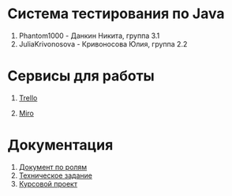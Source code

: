 # Система тестирования по Java
1. Phantom1000 - Данкин Никита, группа 3.1
2. JuliaKrivonosova - Кривоносова Юлия, группа 2.2
# Сервисы для работы
1. [Trello](https://trello.com/b/0JeHyJSb/)

2. [Miro](https://miro.com/app/board/o9J_kunTaCY=/)
# Документация
1. [Документ по ролям](https://github.com/Phantom1000/TP_project/blob/master/documents/Roles.docx)
2. [Техническое задание](https://github.com/Phantom1000/TP_project/blob/master/documents/TZ.docx)
3. [Курсовой проект](https://github.com/Phantom1000/TP_project/blob/master/documents/CourseProject.docx)
